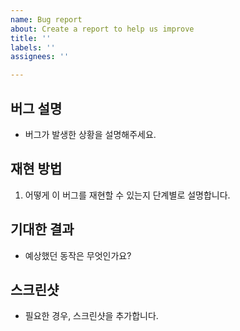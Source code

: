 ```yaml
---
name: Bug report
about: Create a report to help us improve
title: ''
labels: ''
assignees: ''

---
```


## 버그 설명
- 버그가 발생한 상황을 설명해주세요.

## 재현 방법
1. 어떻게 이 버그를 재현할 수 있는지 단계별로 설명합니다.

## 기대한 결과
- 예상했던 동작은 무엇인가요?

## 스크린샷
- 필요한 경우, 스크린샷을 추가합니다.
